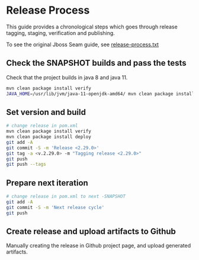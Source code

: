 # Release Process

This guide provides a chronological steps which goes through release tagging, staging, verification and publishing.

To see the original Jboss Seam guide, see [release-process.txt](release-process.txt)

## Check the SNAPSHOT builds and pass the tests

Check that the project builds in java 8 and java 11.

```bash
mvn clean package install verify 
JAVA_HOME=/usr/lib/jvm/java-11-openjdk-amd64/ mvn clean package install verify
```

## Set version and build 

```bash
# change release in pom.xml
mvn clean package install verify
mvn clean package install deploy
git add -A
git commit -S -m 'Release <2.29.0>'
git tag -a <v.2.29.0> -m "Tagging release <2.29.0>"
git push
git push --tags
```


## Prepare next iteration

```bash
# change release in pom.xml to next -SNAPSHOT
git add -A
git commit -S -m 'Next release cycle'
git push
```

## Create release and upload artifacts to Github

Manually creating the release in Github project page, and upload generated artifacts.
